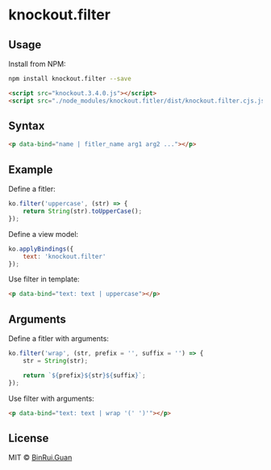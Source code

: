 knockout.filter
=====

## Usage

Install from NPM:

```bash
npm install knockout.filter --save
```

```html
<script src="knockout.3.4.0.js"></script>
<script src="./node_modules/knockout.fitler/dist/knockout.filter.cjs.js"></script>
```

## Syntax

```html
<p data-bind="name | fitler_name arg1 arg2 ..."></p>
```

## Example

Define a fitler:

```js
ko.filter('uppercase', (str) => {
    return String(str).toUpperCase();
});
```

Define a view model:

```js
ko.applyBindings({
    text: 'knockout.filter'
});
```

Use filter in template:

```html
<p data-bind="text: text | uppercase"></p>
```

## Arguments

Define a fitler with arguments:

```js
ko.filter('wrap', (str, prefix = '', suffix = '') => {
    str = String(str);

    return `${prefix}${str}${suffix}`;
});
```
Use filter with arguments:

```html
<p data-bind="text: text | wrap '(' ')'"></p>
```

## License

MIT &copy; [BinRui.Guan](differui@gmail.com)